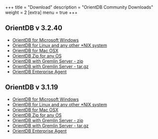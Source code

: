+++
title = "Download"
description = "OrientDB Community Downloads"
weight = 2
[extra]
menu = true
+++


## OrientDB v 3.2.40

- [OrientDB for Microsoft Windows](https://repo1.maven.org/maven2/com/orientechnologies/orientdb-community/3.2.40/orientdb-community-3.2.40.zip)
- [OrientDB for Linux and any other *NIX system](https://repo1.maven.org/maven2/com/orientechnologies/orientdb-community/3.2.40/orientdb-community-3.2.40.tar.gz)
- [OrientDB for Mac OSX](https://repo1.maven.org/maven2/com/orientechnologies/orientdb-community/3.2.40/orientdb-community-3.2.40.tar.gz)
- [OrientDB Zip for any OS](https://repo1.maven.org/maven2/com/orientechnologies/orientdb-community/3.2.40/orientdb-community-3.2.40.zip)
- [OrientDB with Gremlin Server - zip](https://repo1.maven.org/maven2/com/orientechnologies/orientdb-tp3/3.2.40/orientdb-tp3-3.2.40.zip)
- [OrientDB with Gremlin Server - tar.gz](https://repo1.maven.org/maven2/com/orientechnologies/orientdb-tp3/3.2.40/orientdb-tp3-3.2.40.tar.gz)
- [OrientDB Enterprise Agent](https://repo1.maven.org/maven2/com/orientechnologies/agent/3.2.40/agent-3.2.40.jar)


## OrientDB v 3.1.19

- [OrientDB for Microsoft Windows](https://repo1.maven.org/maven2/com/orientechnologies/orientdb/3.1.19/orientdb-3.1.19.zip)
- [OrientDB for Linux and any other *NIX system](https://repo1.maven.org/maven2/com/orientechnologies/orientdb/3.1.19/orientdb-3.1.19.tar.gz)
- [OrientDB for Mac OSX](https://repo1.maven.org/maven2/com/orientechnologies/orientdb/3.1.19/orientdb-3.1.19.tar.gz)
- [OrientDB Zip for any OS](https://repo1.maven.org/maven2/com/orientechnologies/orientdb/3.1.19/orientdb-3.1.19.zip)
- [OrientDB with Gremlin Server - zip](https://repo1.maven.org/maven2/com/orientechnologies/orientdb-tp3/3.1.19/orientdb-tp3-3.1.19.zip)
- [OrientDB with Gremlin Server - tar.gz](https://repo1.maven.org/maven2/com/orientechnologies/orientdb-tp3/3.1.19/orientdb-tp3-3.1.19.tar.gz)
- [OrientDB Enterprise Agent](https://repo1.maven.org/maven2/com/orientechnologies/agent/3.1.19/agent-3.1.19.jar )
